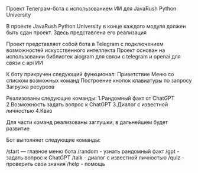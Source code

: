 Проект Телеграм-бота с использованием ИИ для JavaRush Python University

В проекте JavaRush Python University в конце каждого модуля должен быть сдан проект.
Здесь представлена его реализация

Проект представляет собой бота в Telegram с подключением возможностей искусственного интеллекта
Проект основан на использовании библиотек aiogram для связи с telegram и openai для связи с api ИИ

К боту прикручен следующий функционал:
Приветствие
Меню со списком возможных команд
Построение кнопок клавиатуры по запросу
Загрузка ресурсов

Реализованы следующие команды:
1.Рандомный факт от ChatGPT
2.Возможность задать вопрос к ChatGPT
3.Диалог с известной личностью
4.Квиз

Для части команд реализованы заглушки, в дальнейшем будет развитие

Бот выполняет следующие команды:

/start — главное меню бота
/random - узнать рандомный факт
/gpt - задать вопрос к ChatGPT
/talk - диалог с известной личностью
/quiz - проверить свои знания
/help - помощь
